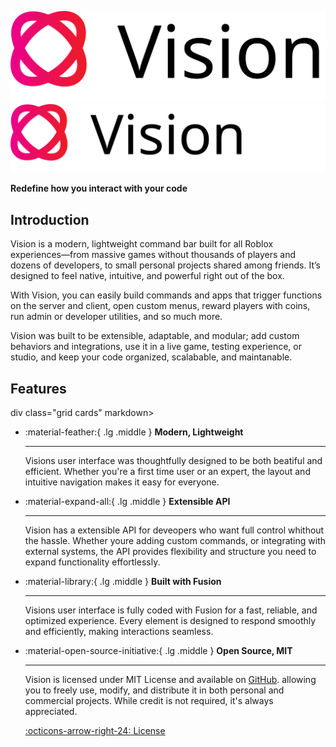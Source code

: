 ![Vision Logo](assets/home/vision-light-theme.svg#only-light)
![Vision Logo](assets/home/vision-dark-theme.svg#only-dark)

**Redefine how you interact with your code**

## Introduction
Vision is a modern, lightweight command bar built for all Roblox experiences—from massive games without thousands of players and dozens of developers, to small personal projects shared among friends. It’s designed to feel native, intuitive, and powerful right out of the box.

With Vision, you can easily build commands and apps that trigger functions on the server and client, open custom menus, reward players with coins, run admin or developer utilities, and so much more.

Vision was built to be extensible, adaptable, and modular; add custom behaviors and integrations, use it in a live game, testing experience, or studio, and keep your code organized, scalabable, and maintanable.

## Features
div class="grid cards" markdown>

-   :material-feather:{ .lg .middle } __Modern, Lightweight__

    ---

    Visions user interface was thoughtfully designed to be both beatiful and efficient. Whether you're a first time user or an expert, the layout and intuitive navigation makes it easy for everyone.

-   :material-expand-all:{ .lg .middle } __Extensible API__

    ---

    Vision has a extensible API for deveopers who want full control whithout the hassle. Whether youre adding custom commands, or integrating with external systems, the API provides flexibility and structure you need to expand                 functionality effortlessly.

-   :material-library:{ .lg .middle } __Built with Fusion__

    ---

    Visions user interface is fully coded with Fusion for a fast, reliable, and optimized experience. Every element is designed to respond smoothly and efficiently, making interactions seamless.

-   :material-open-source-initiative:{ .lg .middle } __Open Source, MIT__

    ---

    Vision is licensed under MIT License and available on [GitHub](https://github.com/metatablesnow/Vision). allowing you to freely use, modify, and distribute it in both personal and commercial projects. While credit is not required, it's always appreciated.

    [:octicons-arrow-right-24: License](https://github.com/metatablesnow/Vision/blob/main/LICENSE)

</div>
